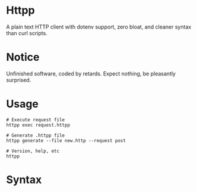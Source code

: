 # Httpp

A plain text HTTP client with dotenv support, zero bloat, and cleaner
syntax than curl scripts.

# Notice

Unfinished software, coded by retards. Expect nothing, be pleasantly
surprised.

# Usage

``` shell
# Execute request file
httpp exec request.httpp

# Generate .httpp file
httpp generate --file new.http --request post

# Version, help, etc
httpp
```

# Syntax
